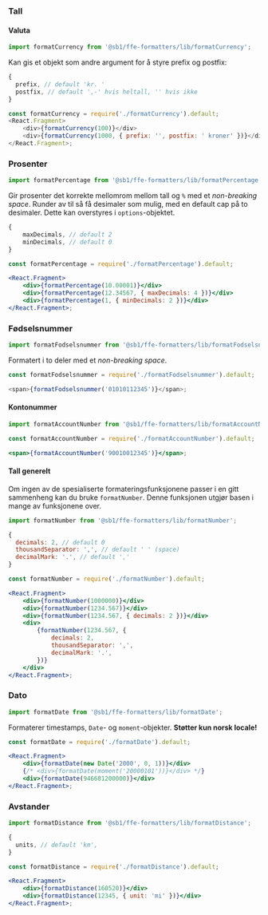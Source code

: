 ### Tall

#### Valuta

```js static
import formatCurrency from '@sb1/ffe-formatters/lib/formatCurrency';
```

Kan gis et objekt som andre argument for å styre prefix og postfix:

```js static
{
  prefix, // default 'kr. '
  postfix, // default ',-' hvis heltall, '' hvis ikke
}
```

```js
const formatCurrency = require('./formatCurrency').default;
<React.Fragment>
    <div>{formatCurrency(100)}</div>
    <div>{formatCurrency(1000, { prefix: '', postfix: ' kroner' })}</div>
</React.Fragment>;
```

### Prosenter

```js static
import formatPercentage from '@sb1/ffe-formatters/lib/formatPercentage';
```

Gir prosenter det korrekte mellomrom mellom tall og `%` med et _non-breaking space_.
Runder av til så få desimaler som mulig, med en default cap på to desimaler. Dette
kan overstyres i `options`-objektet.

```js static
{
    maxDecimals, // default 2
    minDecimals, // default 0
}
```

```jsx
const formatPercentage = require('./formatPercentage').default;

<React.Fragment>
    <div>{formatPercentage(10.00001)}</div>
    <div>{formatPercentage(12.34567, { maxDecimals: 4 })}</div>
    <div>{formatPercentage(1, { minDecimals: 2 })}</div>
</React.Fragment>;
```

### Fødselsnummer

```js static
import formatFodselsnummer from '@sb1/ffe-formatters/lib/formatFodselsnummer';
```

Formatert i to deler med et _non-breaking space_.

```js
const formatFodselsnummer = require('./formatFodselsnummer').default;

<span>{formatFodselsnummer('01010112345')}</span>;
```

#### Kontonummer

```js static
import formatAccountNumber from '@sb1/ffe-formatters/lib/formatAccountNumber';
```

```jsx
const formatAccountNumber = require('./formatAccountNumber').default;

<span>{formatAccountNumber('90010012345')}</span>;
```

#### Tall generelt

Om ingen av de spesialiserte formateringsfunksjonene passer i en gitt sammenheng kan du bruke
`formatNumber`. Denne funksjonen utgjør basen i mange av funksjonene over.

```js static
import formatNumber from '@sb1/ffe-formatters/lib/formatNumber';
```

```js static
{
  decimals: 2, // default 0
  thousandSeparator: ',', // default ' ' (space)
  decimalMark: '.', // default ','
}
```

```jsx
const formatNumber = require('./formatNumber').default;

<React.Fragment>
    <div>{formatNumber(1000000)}</div>
    <div>{formatNumber(1234.567)}</div>
    <div>{formatNumber(1234.567, { decimals: 2 })}</div>
    <div>
        {formatNumber(1234.567, {
            decimals: 2,
            thousandSeparator: ',',
            decimalMark: '.',
        })}
    </div>
</React.Fragment>;
```

### Dato

```js static
import formatDate from '@sb1/ffe-formatters/lib/formatDate';
```

Formaterer timestamps, `Date`- og `moment`-objekter. **Støtter kun norsk locale!**

```jsx
const formatDate = require('./formatDate').default;

<React.Fragment>
    <div>{formatDate(new Date('2000', 0, 1))}</div>
    {/* <div>{formatDate(moment('20000101'))}</div> */}
    <div>{formatDate(946681200000)}</div>
</React.Fragment>;
```

### Avstander

```js static
import formatDistance from '@sb1/ffe-formatters/lib/formatDistance';
```

```js static
{
  units, // default 'km',
}
```

```jsx
const formatDistance = require('./formatDistance').default;

<React.Fragment>
    <div>{formatDistance(160520)}</div>
    <div>{formatDistance(12345, { unit: 'mi' })}</div>
</React.Fragment>;
```
